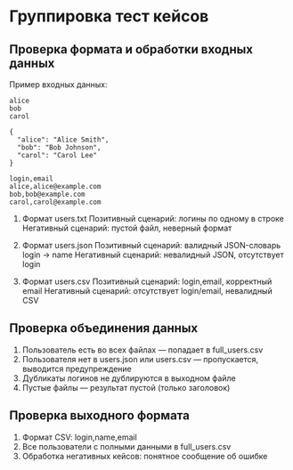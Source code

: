 # Группировка тест кейсов

## Проверка формата и обработки входных данных

Пример входных данных:

```users.txt:
alice
bob
carol
```

```users.json:
{
  "alice": "Alice Smith",
  "bob": "Bob Johnson",
  "carol": "Carol Lee"
}
```

```users.csv:
login,email
alice,alice@example.com
bob,bob@example.com
carol,carol@example.com
```

1. Формат users.txt
   Позитивный сценарий: логины по одному в строке
   Негативный сценарий: пустой файл, неверный формат

2. Формат users.json
   Позитивный сценарий: валидный JSON-словарь login → name
   Негативный сценарий: невалидный JSON, отсутствует login

3. Формат users.csv
   Позитивный сценарий: login,email, корректный email
   Негативный сценарий: отсутствует login/email, невалидный CSV

## Проверка объединения данных

1. Пользователь есть во всех файлах — попадает в full_users.csv
2. Пользователя нет в users.json или users.csv — пропускается, выводится предупреждение
3. Дубликаты логинов не дублируются в выходном файле
4. Пустые файлы — результат пустой (только заголовок)

## Проверка выходного формата

1. Формат CSV: login,name,email
2. Все пользователи с полными данными в full_users.csv
3. Обработка негативных кейсов: понятное сообщение об ошибке

